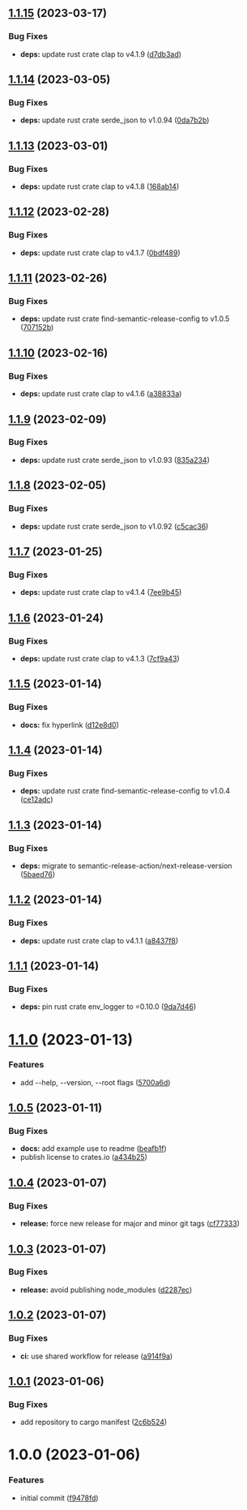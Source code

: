 ## [1.1.15](https://github.com/EricCrosson/is-semantic-release-configured/compare/v1.1.14...v1.1.15) (2023-03-17)


### Bug Fixes

* **deps:** update rust crate clap to v4.1.9 ([d7db3ad](https://github.com/EricCrosson/is-semantic-release-configured/commit/d7db3ad0e7e9836ce001116e05f7ecd2b6f5ebec))

## [1.1.14](https://github.com/EricCrosson/is-semantic-release-configured/compare/v1.1.13...v1.1.14) (2023-03-05)


### Bug Fixes

* **deps:** update rust crate serde_json to v1.0.94 ([0da7b2b](https://github.com/EricCrosson/is-semantic-release-configured/commit/0da7b2b846a2a0b207ecc36d024ba4c38869736b))

## [1.1.13](https://github.com/EricCrosson/is-semantic-release-configured/compare/v1.1.12...v1.1.13) (2023-03-01)


### Bug Fixes

* **deps:** update rust crate clap to v4.1.8 ([168ab14](https://github.com/EricCrosson/is-semantic-release-configured/commit/168ab14c3e233668cfaa48caf096c7a3912d7368))

## [1.1.12](https://github.com/EricCrosson/is-semantic-release-configured/compare/v1.1.11...v1.1.12) (2023-02-28)


### Bug Fixes

* **deps:** update rust crate clap to v4.1.7 ([0bdf489](https://github.com/EricCrosson/is-semantic-release-configured/commit/0bdf48958e029170ff122a28d3ab228a698c2068))

## [1.1.11](https://github.com/EricCrosson/is-semantic-release-configured/compare/v1.1.10...v1.1.11) (2023-02-26)


### Bug Fixes

* **deps:** update rust crate find-semantic-release-config to v1.0.5 ([707152b](https://github.com/EricCrosson/is-semantic-release-configured/commit/707152b72e84ab8fada2ac1c2dbbe7415d690ae4))

## [1.1.10](https://github.com/EricCrosson/is-semantic-release-configured/compare/v1.1.9...v1.1.10) (2023-02-16)


### Bug Fixes

* **deps:** update rust crate clap to v4.1.6 ([a38833a](https://github.com/EricCrosson/is-semantic-release-configured/commit/a38833a7ac1eed8b78387eed6b9d744d9066c568))

## [1.1.9](https://github.com/EricCrosson/is-semantic-release-configured/compare/v1.1.8...v1.1.9) (2023-02-09)


### Bug Fixes

* **deps:** update rust crate serde_json to v1.0.93 ([835a234](https://github.com/EricCrosson/is-semantic-release-configured/commit/835a23416f4df94c9faed5bab1822618aecc6510))

## [1.1.8](https://github.com/EricCrosson/is-semantic-release-configured/compare/v1.1.7...v1.1.8) (2023-02-05)


### Bug Fixes

* **deps:** update rust crate serde_json to v1.0.92 ([c5cac36](https://github.com/EricCrosson/is-semantic-release-configured/commit/c5cac3673c256fa3cab7a942ed71e88e94308085))

## [1.1.7](https://github.com/EricCrosson/is-semantic-release-configured/compare/v1.1.6...v1.1.7) (2023-01-25)


### Bug Fixes

* **deps:** update rust crate clap to v4.1.4 ([7ee9b45](https://github.com/EricCrosson/is-semantic-release-configured/commit/7ee9b45ead3c70e56d1f9c6e257c85722e05b619))

## [1.1.6](https://github.com/EricCrosson/is-semantic-release-configured/compare/v1.1.5...v1.1.6) (2023-01-24)


### Bug Fixes

* **deps:** update rust crate clap to v4.1.3 ([7cf9a43](https://github.com/EricCrosson/is-semantic-release-configured/commit/7cf9a43a373df0b442bea89aec20d8f134d6e149))

## [1.1.5](https://github.com/EricCrosson/is-semantic-release-configured/compare/v1.1.4...v1.1.5) (2023-01-14)


### Bug Fixes

* **docs:** fix hyperlink ([d12e8d0](https://github.com/EricCrosson/is-semantic-release-configured/commit/d12e8d06f627fe1b73395bd4ace903a172067dce))

## [1.1.4](https://github.com/EricCrosson/is-semantic-release-configured/compare/v1.1.3...v1.1.4) (2023-01-14)


### Bug Fixes

* **deps:** update rust crate find-semantic-release-config to v1.0.4 ([ce12adc](https://github.com/EricCrosson/is-semantic-release-configured/commit/ce12adcf35bdd6e8efb07350e50dc2d7adbfbdec))

## [1.1.3](https://github.com/EricCrosson/is-semantic-release-configured/compare/v1.1.2...v1.1.3) (2023-01-14)


### Bug Fixes

* **deps:** migrate to semantic-release-action/next-release-version ([5baed76](https://github.com/EricCrosson/is-semantic-release-configured/commit/5baed763ffac390569943ea4beae3415be82553b))

## [1.1.2](https://github.com/EricCrosson/is-semantic-release-configured/compare/v1.1.1...v1.1.2) (2023-01-14)


### Bug Fixes

* **deps:** update rust crate clap to v4.1.1 ([a8437f8](https://github.com/EricCrosson/is-semantic-release-configured/commit/a8437f86e66cb758374ad881bcc641137a4e718a))

## [1.1.1](https://github.com/EricCrosson/is-semantic-release-configured/compare/v1.1.0...v1.1.1) (2023-01-14)


### Bug Fixes

* **deps:** pin rust crate env_logger to =0.10.0 ([9da7d46](https://github.com/EricCrosson/is-semantic-release-configured/commit/9da7d462957562d5650cc301025a62746d06109e))

# [1.1.0](https://github.com/EricCrosson/is-semantic-release-configured/compare/v1.0.5...v1.1.0) (2023-01-13)


### Features

* add --help, --version, --root flags ([5700a6d](https://github.com/EricCrosson/is-semantic-release-configured/commit/5700a6dd9683e14d12c5d00ace3873788ca1e829))

## [1.0.5](https://github.com/EricCrosson/is-semantic-release-configured/compare/v1.0.4...v1.0.5) (2023-01-11)


### Bug Fixes

* **docs:** add example use to readme ([beafb1f](https://github.com/EricCrosson/is-semantic-release-configured/commit/beafb1fa312da057bfff695b109a15c68293eeaf))
* publish license to crates.io ([a434b25](https://github.com/EricCrosson/is-semantic-release-configured/commit/a434b25ef06daac1ffacde88ab98787334fc7cbb))

## [1.0.4](https://github.com/EricCrosson/is-semantic-release-configured/compare/v1.0.3...v1.0.4) (2023-01-07)


### Bug Fixes

* **release:** force new release for major and minor git tags ([cf77333](https://github.com/EricCrosson/is-semantic-release-configured/commit/cf7733315b5276ec9211c186221fb2c3280923ee))

## [1.0.3](https://github.com/EricCrosson/is-semantic-release-configured/compare/v1.0.2...v1.0.3) (2023-01-07)


### Bug Fixes

* **release:** avoid publishing node_modules ([d2287ec](https://github.com/EricCrosson/is-semantic-release-configured/commit/d2287ec5f62edeeb44ff13ffd75c6c916e6d4c22))

## [1.0.2](https://github.com/EricCrosson/is-semantic-release-configured/compare/v1.0.1...v1.0.2) (2023-01-07)


### Bug Fixes

* **ci:** use shared workflow for release ([a914f9a](https://github.com/EricCrosson/is-semantic-release-configured/commit/a914f9a51224a672fb8f5c73a45ea8d0f2d8b408))

## [1.0.1](https://github.com/EricCrosson/is-semantic-release-configured/compare/v1.0.0...v1.0.1) (2023-01-06)


### Bug Fixes

* add repository to cargo manifest ([2c6b524](https://github.com/EricCrosson/is-semantic-release-configured/commit/2c6b5249e20e0c1fe67253ab981fd88930fa47cc))

# 1.0.0 (2023-01-06)


### Features

* initial commit ([f9478fd](https://github.com/EricCrosson/is-semantic-release-configured/commit/f9478fd3fdae94c63689a2d3b18140ab2798c509))

